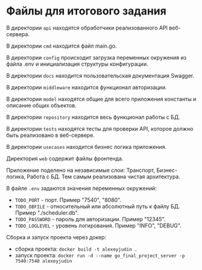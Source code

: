 # Файлы для итогового задания

В директории `api` находятся обработчики реализованного API веб-сервера. 

В директории `cmd` находится файл main.go.

В директории `config` происходит загрузка переменных окружения из файла .env и инициализация структуры конфигурации.

В директории `docs` находится пользовательская документация Swagger.

В директории `middleware` находится функционал авторизации.

В директории `model` находятся общие для всего приложения константы и описание общих объектов.

В директории `repository` находится весь функционал работы с БД.

В директории `tests` находятся тесты для проверки API, которое должно быть реализовано в веб-сервере.

В директории `usecases` находится бизнес логика приложения.

Директория `web` содержит файлы фронтенда.

Приложение поделено на независимые слои: Транспорт, Бизнес-логика, Работа с БД. Тем самым реализована чистая архитектура.

В файле `.env` задаются значения переменных окружений:
- `TODO_PORT` - порт. Пример "7540", "8080".
- `TODO_DBFILE` - относительный или абсолютный путь к файлу БД. Пример "./scheduler.db".
- `TODO_PASSWORD` - пароль для авторизации. Пример "12345".
- `TODO_LOGLEVEL` - уровень логирования. Пример "INFO", "DEBUG".

Сборка и запуск проекта через докер:
- сборка проекта: `docker build -t alexeyjudin .`
- запуск проекта: `docker run -d --name go_final_project_server -p 7540:7540 alexeyjudin`
